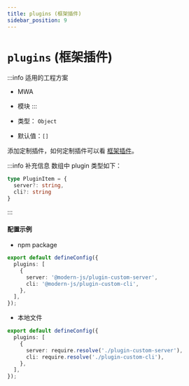 ```yaml
---
title: plugins (框架插件)
sidebar_position: 9
---
```


# `plugins` (框架插件)

:::info 适用的工程方案
* MWA
* 模块
:::

* 类型： `Object`
* 默认值：`[]`


添加定制插件，如何定制插件可以看 [框架插件](/docs/guides/features/custom/framework-plugin/implement)。

:::info 补充信息
数组中 plugin 类型如下：
```ts
type PluginItem = {
  server?: string,
  cli?: string
}
```
:::

#### 配置示例

* npm package

```ts title="modern.config.ts"
export default defineConfig({
  plugins: [
    {
      server: '@modern-js/plugin-custom-server',
      cli: '@modern-js/plugin-custom-cli',
    },
  ],
});
```

* 本地文件

```ts title="modern.config.ts"
export default defineConfig({
  plugins: [
    {
      server: require.resolve('./plugin-custom-server'),
      cli: require.resolve('./plugin-custom-cli'),
    },
  ],
});
```
